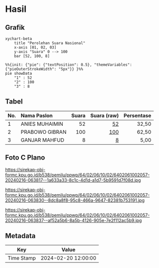 # Hasil

## Grafik

```mermaid
xychart-beta
    title "Perolehan Suara Nasional"
    x-axis [01, 02, 03]
    y-axis "Suara" 0 --> 100
    bar [52, 100, 8]
```

```mermaid
%%{init: {"pie": {"textPosition": 0.5}, "themeVariables": {"pieOuterStrokeWidth": "5px"}} }%%
pie showData
    "1" : 52
    "2" : 100
    "3" : 8
```

## Tabel

| No. | Nama Paslon    | Suara | Suara (raw) | Persentase |
|:--- |:-------------- | -----:| -----------:| ----------:|
| 1   | ANIES MUHAIMIN | 52    | [52][p-1]   | 32,50      |
| 2   | PRABOWO GIBRAN | 100   | [100][p-2]  | 62,50      |
| 3   | GANJAR MAHFUD  | 8     | [8][p-3]    | 5,00       |


[p-1]: https://github.com/gigit-pemilu/pemilu-2024/blob/main/pilpres/hitung-suara/sub/64-kalimantan-timur/sub/02-kutai-kartanegara/sub/06-tenggarong/sub/1002-loa-ipuh/sub/057-tps/sub/paslon-1.txt
[p-2]: https://github.com/gigit-pemilu/pemilu-2024/blob/main/pilpres/hitung-suara/sub/64-kalimantan-timur/sub/02-kutai-kartanegara/sub/06-tenggarong/sub/1002-loa-ipuh/sub/057-tps/sub/paslon-2.txt
[p-3]: https://github.com/gigit-pemilu/pemilu-2024/blob/main/pilpres/hitung-suara/sub/64-kalimantan-timur/sub/02-kutai-kartanegara/sub/06-tenggarong/sub/1002-loa-ipuh/sub/057-tps/sub/paslon-3.txt

## Foto C Plano

https://sirekap-obj-formc.kpu.go.id/b538/pemilu/ppwp/64/02/06/10/02/6402061002057-20240216-063817--1a633a33-8c1c-4d1d-a1d7-5b9591d7f08d.jpg

https://sirekap-obj-formc.kpu.go.id/b538/pemilu/ppwp/64/02/06/10/02/6402061002057-20240216-063830--8dc8a8f8-95c8-466a-9647-82381b753191.jpg

https://sirekap-obj-formc.kpu.go.id/b538/pemilu/ppwp/64/02/06/10/02/6402061002057-20240216-063837--af52a5b6-8a5b-4126-905e-7e2f112ac5b9.jpg


## Metadata

| Key        | Value               |
| ---------- | ------------------- |
| Time Stamp | 2024-02-20 12:00:00 |



